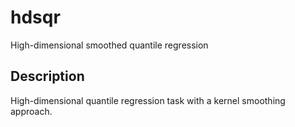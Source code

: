 # hdsqr

High-dimensional smoothed quantile regression

## Description

High-dimensional quantile regression task with a kernel smoothing approach.
